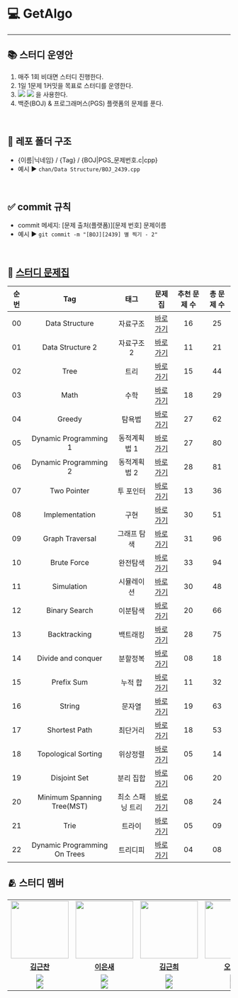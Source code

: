 # 💻 GetAlgo
---

## 📚 스터디 운영안
1. 매주 1회 비대면 스터디 진행한다.
2. 1일 1문제 1커밋을 목표로 스터디를 운영한다. 
3. <img src="https://img.shields.io/badge/C-A8B9CC?style=flat-square&logo=C&logoColor=white"/> <img src="https://img.shields.io/badge/C++-00599C?style=flat-square&logo=C%2B%2B&logoColor=white"/> 을 사용한다.
4. 백준(BOJ) & 프로그래머스(PGS) 플랫폼의 문제를 푼다.

<br/>

## 📁 레포 폴더 구조
+ {이름|닉네임} / {Tag} / {BOJ|PGS_문제번호.c|cpp}
+ 예시 ▶️ ```chan/Data Structure/BOJ_2439.cpp```


<br/>

## ✅ commit 규칙
+ commit 메세지: [문제 출처(플랫폼)][문제 번호] 문제이름
+ 예시 ▶️ ``` git commit -m "[BOJ][2439] 별 찍기 - 2" ```

<br/>

## 📑 [스터디 문제집](https://github.com/tony9402/baekjoon)
| 순번 | Tag                          | 태그                | 문제집    | 추천 문제 수 | 총 문제 수 |  
| :--: | :--------------------------: | :-----------------: | :------:  | :---------:  | :------: |
| 00 | Data Structure | 자료구조 | [바로가기](./algorithms/data_structure) | 16 | 25 | 
| 01 | Data Structure 2 | 자료구조 2 | [바로가기](./algorithms/data_structure2) | 11 | 21 | 
| 02 | Tree | 트리 | [바로가기](./algorithms/tree) | 15 | 44 | ![status][Doing] |
| 03 | Math | 수학 | [바로가기](./algorithms/math) | 18 | 29 | ![status][Doing] |
| 04 | Greedy | 탐욕법 | [바로가기](./algorithms/greedy) | 27 | 62 | ![status][Doing] |
| 05 | Dynamic Programming 1 | 동적계획법 1 | [바로가기](./algorithms/dynamic_programming_1) | 27 | 80 | 
| 06 | Dynamic Programming 2 | 동적계획법 2 | [바로가기](./algorithms/dynamic_programming_2) | 28 | 81 | 
| 07 | Two Pointer | 투 포인터 | [바로가기](./algorithms/two_pointer) | 13 | 36 | 
| 08 | Implementation | 구현 | [바로가기](./algorithms/implementation) | 30 | 51 |
| 09 | Graph Traversal | 그래프 탐색 | [바로가기](./algorithms/graph_traversal) | 31 | 96 | 
| 10 | Brute Force | 완전탐색 | [바로가기](./algorithms/brute_force) | 33 | 94 | 
| 11 | Simulation | 시뮬레이션 | [바로가기](./algorithms/simulation) | 30 | 48 | 
| 12 | Binary Search | 이분탐색 | [바로가기](./algorithms/binary_search) | 20 | 66 | 
| 13 | Backtracking | 백트래킹 | [바로가기](./algorithms/backtracking) | 28 | 75 | 
| 14 | Divide and conquer | 분할정복 | [바로가기](./algorithms/divide_and_conquer) | 08 | 18 | 
| 15 | Prefix Sum | 누적 합 | [바로가기](./algorithms/prefix_sum) | 11 | 32 | 
| 16 | String | 문자열 | [바로가기](./algorithms/string) | 19 | 63 | 
| 17 | Shortest Path | 최단거리 | [바로가기](./algorithms/shortest_path) | 18 | 53 | 
| 18 | Topological Sorting | 위상정렬 | [바로가기](./algorithms/topological_sorting) | 05 | 14 | 
| 19 | Disjoint Set | 분리 집합 | [바로가기](./algorithms/disjoint_set) | 06 | 20 |
| 20 | Minimum Spanning Tree(MST) | 최소 스패닝 트리 | [바로가기](./algorithms/minimum_spanning_tree) | 08 | 24 | 
| 21 | Trie | 트라이 | [바로가기](./algorithms/trie) | 05 | 09 | ![status][Doing] |
| 22 | Dynamic Programming On Trees | 트리디피 | [바로가기](./algorithms/dynamic_programming_on_trees) | 04 | 08 |

## 🫂 스터디 멤버
<table>
 <tr>
    <td align="center"><a href="https://github.com/geunchanKim"><img src="https://avatars.githubusercontent.com/geunchanKim" width="130px;" alt=""></a></td>
    <td align="center"><a href="https://github.com/codingbird1234"><img src="https://avatars.githubusercontent.com/codingbird1234" width="130px;" alt=""></a></td>
    <td align="center"><a href="https://github.com/g1nya2"><img src="https://avatars.githubusercontent.com/g1nya2" width="130px;" alt=""></a></td>
    <td align="center"><a href="https://github.com/junhyeok0331"><img src="https://avatars.githubusercontent.com/junhyeok0331" width="130px;" alt=""></a></td>
    <td align="center"><a href="https://github.com/two2e"><img src="https://avatars.githubusercontent.com/two2e" width="130px;" alt=""></a></td>
  </tr>
  <tr>
    <td align="center"><a href="https://github.com/geunchanKim"><b>김근찬</b></a></td>
    <td align="center"><a href="https://github.com/codingbird1234"><b>이은새</b></a></td>
    <td align="center"><a href="https://github.com/g1nya2"><b>김근희</b></a></td>
    <td align="center"><a href="https://github.com/junhyeok0331"><b>오준혁</b></a></td>
    <td align="center"><a href="https://github.com/two2e"><b>하윤지</b></a></td>
  </tr>
  <tr> 
    <td align="center"><img src="https://img.shields.io/badge/C-A8B9CC?style=flat-square&logo=C&logoColor=white"/><br/><img src="https://img.shields.io/badge/C++-00599C?style=flat-square&logo=C%2B%2B&logoColor=white"/></td>
    <td align="center"><img src="https://img.shields.io/badge/C-A8B9CC?style=flat-square&logo=C&logoColor=white"/><br/><img src="https://img.shields.io/badge/C++-00599C?style=flat-square&logo=C%2B%2B&logoColor=white"/></td>
    <td align="center"><img src="https://img.shields.io/badge/C-A8B9CC?style=flat-square&logo=C&logoColor=white"/><br/><img src="https://img.shields.io/badge/C++-00599C?style=flat-square&logo=C%2B%2B&logoColor=white"/></td>
    <td align="center"><img src="https://img.shields.io/badge/C-A8B9CC?style=flat-square&logo=C&logoColor=white"/><br/><img src="https://img.shields.io/badge/C++-00599C?style=flat-square&logo=C%2B%2B&logoColor=white"/></td>
    <td align="center"><img src="https://img.shields.io/badge/C-A8B9CC?style=flat-square&logo=C&logoColor=white"/><br/><img src="https://img.shields.io/badge/C++-00599C?style=flat-square&logo=C%2B%2B&logoColor=white"/></td>
  </tr> 
</table>
